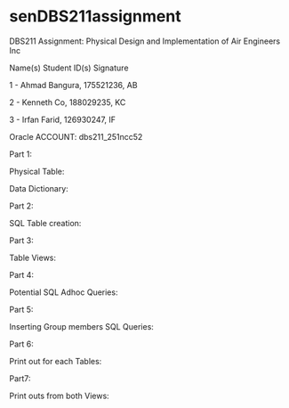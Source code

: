 # senDBS211assignment
DBS211 Assignment: Physical Design and Implementation of Air Engineers Inc

Name(s)               Student ID(s)                Signature 
 
1 - Ahmad Bangura, 175521236, AB

2 - Kenneth Co, 188029235, KC 

3 - Irfan Farid, 126930247, IF 
 
Oracle ACCOUNT:  dbs211_251ncc52  

Part 1:

Physical Table: 

Data Dictionary:

Part 2:

SQL Table creation: 

Part 3:

Table Views:

Part 4:

Potential SQL Adhoc Queries:

Part 5:

Inserting Group members SQL Queries:

Part 6:

Print out for each Tables:

Part7:

Print outs from both Views:
